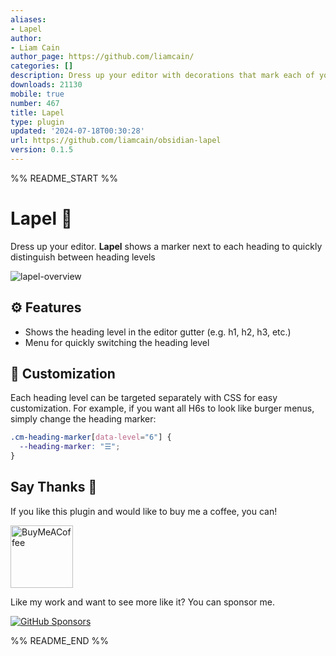 ```yaml
---
aliases:
- Lapel
author:
- Liam Cain
author_page: https://github.com/liamcain/
categories: []
description: Dress up your editor with decorations that mark each of your headings.
downloads: 21130
mobile: true
number: 467
title: Lapel
type: plugin
updated: '2024-07-18T00:30:28'
url: https://github.com/liamcain/obsidian-lapel
version: 0.1.5
---
```


%% README_START %%

# Lapel 🤵

Dress up your editor. **Lapel** shows a marker next to each heading to quickly distinguish between heading levels

![lapel-overview](https://user-images.githubusercontent.com/693981/158259622-e6d550d1-95ee-4fe4-82e7-490fe234b430.png)

## ⚙️ Features

- Shows the heading level in the editor gutter (e.g. h1, h2, h3, etc.)
- Menu for quickly switching the heading level

## 💅 Customization

Each heading level can be targeted separately with CSS for easy customization. For example, if you want all H6s to look like burger menus, simply change the heading marker:

```css
.cm-heading-marker[data-level="6"] {
  --heading-marker: "☰";
}
```

## Say Thanks 🙏

If you like this plugin and would like to buy me a coffee, you can!

[<img src="https://cdn.buymeacoffee.com/buttons/v2/default-violet.png" alt="BuyMeACoffee" width="100">](https://www.buymeacoffee.com/liamcain)

Like my work and want to see more like it? You can sponsor me.

[![GitHub Sponsors](https://img.shields.io/github/sponsors/liamcain?style=social)](https://github.com/sponsors/liamcain)


%% README_END %%